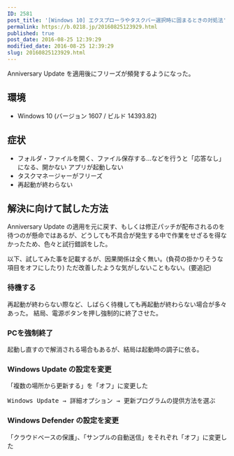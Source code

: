 ```yaml
---
ID: 2581
post_title: '[Windows 10] エクスプローラやタスクバー選択時に固まるときの対処法'
permalink: https://b.0218.jp/20160825123929.html
published: true
post_date: 2016-08-25 12:39:29
modified_date: 2016-08-25 12:39:29
slug: 20160825123929.html
---
```

Anniversary Update を適用後にフリーズが頻発するようになった。
<!--more-->

<h2>環境</h2>

<ul>
<li>Windows 10 (バージョン 1607 / ビルド 14393.82)</li>
</ul>

<h2>症状</h2>

<ul>
    <li>フォルダ・ファイルを開く、ファイル保存する…などを行うと「応答なし」になる、開かない
アプリが起動しない</li>
    <li>タスクマネージャーがフリーズ</li>
    <li>再起動が終わらない</li>
</ul>

<h2>解決に向けて試した方法</h2>

Anniversary Update の適用を元に戻す、もしくは修正パッチが配布されるのを待つのが懸命ではあるが、どうしても不具合が発生する中で作業をせざるを得なかったため、色々と試行錯誤をした。

以下、試してみた事を記載するが、因果関係は全く無い。(負荷の掛かりそうな項目をオフにしたり)
ただ改善したような気がしないこともない。(要追記)

<h3>待機する</h3>

再起動が終わらない際など、しばらく待機しても再起動が終わらない場合が多々あった。
結局、電源ボタンを押し強制的に終了させた。

<h3>PCを強制終了</h3>

起動し直すので解消される場合もあるが、結局は起動時の調子に依る。

<h3>Windows Update の設定を変更</h3>

「複数の場所から更新する」を「オフ」に変更した

<pre>Windows Update → 詳細オプション → 更新プログラムの提供方法を選ぶ</pre>

<h3>Windows Defender の設定を変更</h3>

「クラウドベースの保護」、「サンプルの自動送信」をそれぞれ「オフ」に変更した